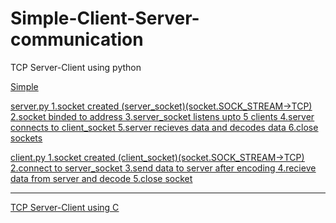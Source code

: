 # Simple-Client-Server-communication

TCP Server-Client using python

<u>Simple<u>

server.py
1.socket created (server_socket)(socket.SOCK_STREAM->TCP)
2.socket binded to address
3.server_socket listens upto 5 clients
4.server connects to client_socket
5.server recieves data and decodes data
6.close sockets

client.py
1.socket created (client_socket)(socket.SOCK_STREAM->TCP)
2.connect to server_socket
3.send data to server after encoding
4.recieve data from server and decode
5.close socket

------------------

TCP Server-Client using C